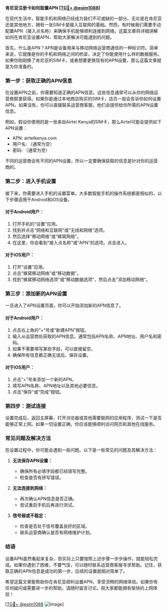 **肯尼亚注册卡如何設置APN [[TG💪+ @esim1088](https://t.me/s/esim1088)]**

在现代生活中，智能手机和网络已经成为我们不可或缺的一部分。无论是在肯尼亚还是其他地方，拥有一张SIM卡是接入互联网的基础。然而，有时候我们需要手动配置APN（接入点名称）来确保手机能够顺利连接到网络。这篇文章将详细讲解如何在肯尼亚设置APN，帮助大家解决可能遇到的问题。

首先，什么是APN？APN是设备用来与移动网络运营商通信的一种标识符。简单来说，它就像是你的手机和网络之间的桥梁，决定了你能使用什么样的数据服务。如果你刚刚换了肯尼亚的SIM卡，或者想要更换现有的APN设置，那么这篇文章就是为你准备的。

### **第一步：获取正确的APN信息**

在设置APN之前，你需要知道正确的APN信息。这些信息通常可以从你的网络运营商那里获得。如果你是通过本地商店购买的SIM卡，店员一般会告诉你如何设置APN。如果没有，你可以直接联系运营商客服，他们会提供给你所需的APN设置信息。

例如，假设你使用的是一张来自Airtel Kenya的SIM卡，那么Airtel可能会提供如下APN设置：

- APN: airtelkenya.com
- 用户名: （通常为空）
- 密码: （通常为空）

不同的运营商会有不同的APN设置，所以一定要确保获取的信息是针对你的运营商的。

### **第二步：进入手机设置**

接下来，你需要进入手机的设置菜单。大多数智能手机的操作系统都是相似的，以下步骤适用于Android和iOS设备。

#### **对于Android用户：**
1. 打开手机的“设置”应用。
2. 找到并点击“网络和互联网”或“无线和网络”选项。
3. 然后选择“移动网络”或“蜂窝网络”。
4. 在这里，你会看到“接入点名称”或“APN”的选项。点击进入。

#### **对于iOS用户：**
1. 打开“设置”应用。
2. 点击“蜂窝移动网络”或“移动数据”。
3. 找到“蜂窝移动网络选项”或“移动数据选项”，然后点击“添加移动网络”。

### **第三步：添加新的APN设置**

一旦进入了APN设置页面，你可以开始添加新的APN信息了。

#### **对于Android用户：**
1. 点击右上角的“+”号或“新建APN”按钮。
2. 输入从运营商处获取的APN信息。通常包括APN名称、APN地址、用户名和密码。
3. 如果不需要填写某些字段，可以直接留空。
4. 确保所有信息都正确无误后，保存设置。

#### **对于iOS用户：**
1. 点击“+”号来添加一个新的APN。
2. 填写APN名称、APN地址以及其他必要信息。
3. 点击“保存”或“完成”按钮。

### **第四步：测试连接**

设置完成后，返回主屏幕，打开浏览器或其他需要联网的应用程序，测试一下是否能够正常上网。如果一切设置正确，你应该能够顺利访问网页和其他在线服务。

### **常见问题及解决方法**

在设置过程中，你可能会遇到一些问题。以下是一些常见的问题及其解决方法：

1. **无法保存APN设置：**
   - 确保所有必填字段都已经填写完整。
   - 检查是否有拼写错误。

2. **无法连接到网络：**
   - 再次确认APN信息是否正确。
   - 尝试重启手机后再进行测试。

3. **信号弱或不稳定：**
   - 检查是否处于信号覆盖良好的区域。
   - 联系运营商确认是否有网络维护计划。

### **结语**

设置APN虽然看起来复杂，但实际上只要按照上述步骤一步步操作，就能轻松完成。如果你遇到了困难，不要气馁，可以随时联系运营商客服寻求帮助。记住，获取正确的APN信息是成功的第一步，后续的设置就相对简单了。

希望这篇文章能帮助你在肯尼亚顺利设置APN，享受流畅的网络体验。如果你有任何疑问或需要进一步的帮助，请随时留言讨论。祝大家都能拥有愉快的上网体验！

[[TG💪+ @esim1088](https://t.me/s/esim1088) ![Image](https://i.postimg.cc/4NQfJmqS/Snipaste-2025-05-13-00-14-12.png)]